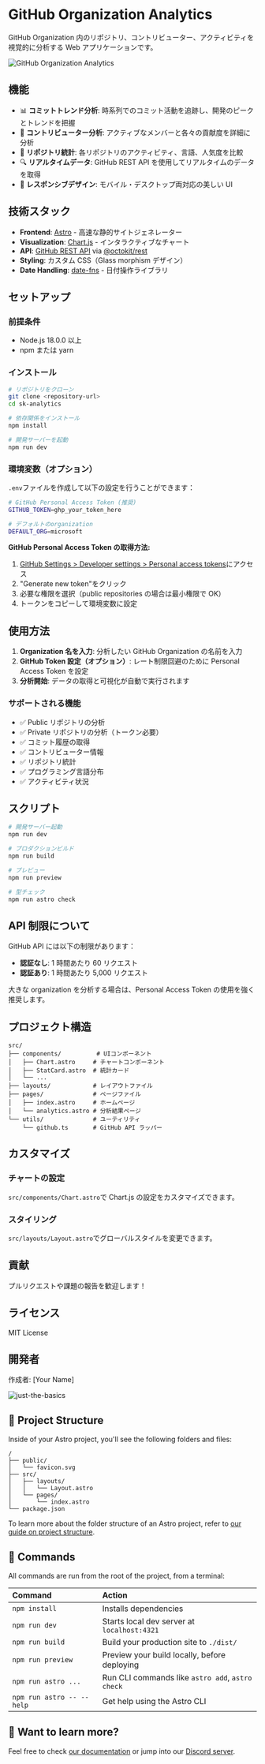 # GitHub Organization Analytics

GitHub Organization 内のリポジトリ、コントリビューター、アクティビティを視覚的に分析する Web アプリケーションです。

![GitHub Organization Analytics](https://via.placeholder.com/800x400/667eea/ffffff?text=GitHub+Organization+Analytics)

## 機能

- 📊 **コミットトレンド分析**: 時系列でのコミット活動を追跡し、開発のピークとトレンドを把握
- 👥 **コントリビューター分析**: アクティブなメンバーと各々の貢献度を詳細に分析
- 📁 **リポジトリ統計**: 各リポジトリのアクティビティ、言語、人気度を比較
- 🔍 **リアルタイムデータ**: GitHub REST API を使用してリアルタイムのデータを取得
- 📱 **レスポンシブデザイン**: モバイル・デスクトップ両対応の美しい UI

## 技術スタック

- **Frontend**: [Astro](https://astro.build/) - 高速な静的サイトジェネレーター
- **Visualization**: [Chart.js](https://www.chartjs.org/) - インタラクティブなチャート
- **API**: [GitHub REST API](https://docs.github.com/ja/rest) via [@octokit/rest](https://github.com/octokit/rest.js)
- **Styling**: カスタム CSS（Glass morphism デザイン）
- **Date Handling**: [date-fns](https://date-fns.org/) - 日付操作ライブラリ

## セットアップ

### 前提条件

- Node.js 18.0.0 以上
- npm または yarn

### インストール

```bash
# リポジトリをクローン
git clone <repository-url>
cd sk-analytics

# 依存関係をインストール
npm install

# 開発サーバーを起動
npm run dev
```

### 環境変数（オプション）

`.env`ファイルを作成して以下の設定を行うことができます：

```bash
# GitHub Personal Access Token (推奨)
GITHUB_TOKEN=ghp_your_token_here

# デフォルトのorganization
DEFAULT_ORG=microsoft
```

**GitHub Personal Access Token の取得方法:**

1. [GitHub Settings > Developer settings > Personal access tokens](https://github.com/settings/tokens)にアクセス
2. "Generate new token"をクリック
3. 必要な権限を選択（public repositories の場合は最小権限で OK）
4. トークンをコピーして環境変数に設定

## 使用方法

1. **Organization 名を入力**: 分析したい GitHub Organization の名前を入力
2. **GitHub Token 設定（オプション）**: レート制限回避のために Personal Access Token を設定
3. **分析開始**: データの取得と可視化が自動で実行されます

### サポートされる機能

- ✅ Public リポジトリの分析
- ✅ Private リポジトリの分析（トークン必要）
- ✅ コミット履歴の取得
- ✅ コントリビューター情報
- ✅ リポジトリ統計
- ✅ プログラミング言語分布
- ✅ アクティビティ状況

## スクリプト

```bash
# 開発サーバー起動
npm run dev

# プロダクションビルド
npm run build

# プレビュー
npm run preview

# 型チェック
npm run astro check
```

## API 制限について

GitHub API には以下の制限があります：

- **認証なし**: 1 時間あたり 60 リクエスト
- **認証あり**: 1 時間あたり 5,000 リクエスト

大きな organization を分析する場合は、Personal Access Token の使用を強く推奨します。

## プロジェクト構造

```
src/
├── components/          # UIコンポーネント
│   ├── Chart.astro     # チャートコンポーネント
│   ├── StatCard.astro  # 統計カード
│   └── ...
├── layouts/            # レイアウトファイル
├── pages/              # ページファイル
│   ├── index.astro     # ホームページ
│   └── analytics.astro # 分析結果ページ
└── utils/              # ユーティリティ
    └── github.ts       # GitHub API ラッパー
```

## カスタマイズ

### チャートの設定

`src/components/Chart.astro`で Chart.js の設定をカスタマイズできます。

### スタイリング

`src/layouts/Layout.astro`でグローバルスタイルを変更できます。

## 貢献

プルリクエストや課題の報告を歓迎します！

## ライセンス

MIT License

## 開発者

作成者: [Your Name]

![just-the-basics](https://github.com/withastro/astro/assets/2244813/a0a5533c-a856-4198-8470-2d67b1d7c554)

## 🚀 Project Structure

Inside of your Astro project, you'll see the following folders and files:

```text
/
├── public/
│   └── favicon.svg
├── src/
│   ├── layouts/
│   │   └── Layout.astro
│   └── pages/
│       └── index.astro
└── package.json
```

To learn more about the folder structure of an Astro project, refer to [our guide on project structure](https://docs.astro.build/en/basics/project-structure/).

## 🧞 Commands

All commands are run from the root of the project, from a terminal:

| Command                   | Action                                           |
| :------------------------ | :----------------------------------------------- |
| `npm install`             | Installs dependencies                            |
| `npm run dev`             | Starts local dev server at `localhost:4321`      |
| `npm run build`           | Build your production site to `./dist/`          |
| `npm run preview`         | Preview your build locally, before deploying     |
| `npm run astro ...`       | Run CLI commands like `astro add`, `astro check` |
| `npm run astro -- --help` | Get help using the Astro CLI                     |

## 👀 Want to learn more?

Feel free to check [our documentation](https://docs.astro.build) or jump into our [Discord server](https://astro.build/chat).
